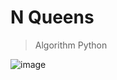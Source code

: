 # N Queens

> Algorithm
> Python

![image](https://github.com/RichardMiruka/alx-interview/assets/105627752/6ec92125-db5f-466a-8c9b-aa2df8d61fdd)
